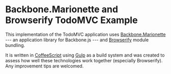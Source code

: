 # Backbone.Marionette and Browserify TodoMVC Example

This implementation of the TodoMVC application uses [Backbone.Marionette](http://marionettejs.com/) --- an application library for Backbone.js --- and [Browserify](http://browserify.org/) module bundling.

It is written in [CoffeeScript](http://coffeescript.org/) using [Gulp](http://gulpjs.com/) as a build system and was created to assess how well these technologies work together (especially Browserify). Any improvement tips are welcomed.
